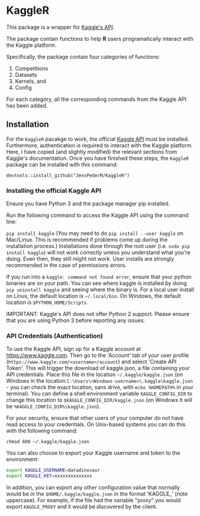 # KaggleR

This package is a wrapper for [Kaggle's API](https://github.com/Kaggle/kaggle-api).

The package contain functions to help **R** users programatically interact with the Kaggle platform.

Specifically, the package contain four categories of functions: 
1. Competitions
2. Datasets
3. Kernels, and
4. Config

For each category, all the corresponding commands from the Kaggle API has been added.

## Installation

For the `KaggleR` pacakge to work, the official [Kaggle API](https://github.com/Kaggle/kaggle-api) must be installed. Furthermore, authentication is required to interact with the Kaggle platform. Here, I have copied (and slightly modified) the relevant sections from Kaggle's documentation. Once you have finished these steps, the `KaggleR` package can be installed with this command:

```
devtools::install_github("JensPederM/KaggleR")
```

### Installing the official Kaggle API

Ensure you have Python 3 and the package manager pip installed.

Run the following command to access the Kaggle API using the command line:

`pip install kaggle` (You may need to do `pip install --user kaggle` on Mac/Linux. This is recommended if problems come up during the installation process.) Installations done through the root user (i.e. `sudo pip install kaggle`) will not work correctly unless you understand what you're doing. Even then, they still might not work. User installs are strongly recommended in the case of permissions errors.

If you run into a `kaggle: command not found error`, ensure that your python binaries are on your path. You can see where kaggle is installed by doing `pip uninstall kaggle` and seeing where the binary is. For a local user install on Linux, the default location is `~/.local/bin`. On Windows, the default location is `$PYTHON_HOME/Scripts`.

IMPORTANT: Kaggle's API does not offer Python 2 support. Please ensure that you are using Python 3 before reporting any issues.

### API Credentials (Authentication)

To use the Kaggle API, sign up for a Kaggle account at https://www.kaggle.com. Then go to the 'Account' tab of your user profile (`https://www.kaggle.com/<username>/account`) and select 'Create API Token'. This will trigger the download of kaggle.json, a file containing your API credentials. Place this file in the location `~/.kaggle/kaggle.json` (on Windows in the location `C:\Users\<Windows-username>\.kaggle\kaggle.json` - you can check the exact location, sans drive, with `echo %HOMEPATH%` in your terminal). You can define a shell environment variable `KAGGLE_CONFIG_DIR` to change this location to `$KAGGLE_CONFIG_DIR/kaggle.json` (on Windows it will be `%KAGGLE_CONFIG_DIR%\kaggle.json`).

For your security, ensure that other users of your computer do not have read access to your credentials. On Unix-based systems you can do this with the following command:

`chmod 600 ~/.kaggle/kaggle.json`

You can also choose to export your Kaggle username and token to the environment:

```bash
export KAGGLE_USERNAME=datadinosaur
export KAGGLE_KEY=xxxxxxxxxxxxxx
```

In addition, you can export any other configuration value that normally would be in the `$HOME/.kaggle/kaggle.json` in the format 'KAGGLE_' (note uppercase).
For example, if the file had the variable "proxy" you would export `KAGGLE_PROXY` and it would be discovered by the client.
